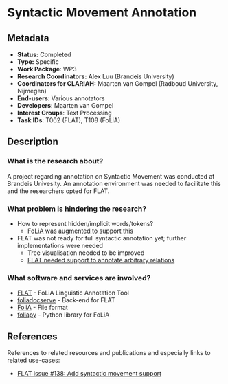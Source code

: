 # Syntactic Movement Annotation

## Metadata

* **Status:** Completed
* **Type:** Specific
* **Work Package**: WP3
* **Research Coordinators:** Alex Luu (Brandeis University)
* **Coordinators for CLARIAH:**  Maarten van Gompel (Radboud University, Nijmegen)
* **End-users**: Various annotators
* **Developers**: Maarten van Gompel
* **Interest Groups**: Text Processing
* **Task IDs**: T062 (FLAT), T108 (FoLiA)

## Description

### What is the research about?

A project regarding annotation on Syntactic Movement was conducted at Brandeis Univesity. An annotation environment was
needed to facilitate this and the researchers opted for FLAT.

### What problem is hindering the research?

* How to represent hidden/implicit words/tokens?
    * [FoLiA was augmented to support this](https://github.com/proycon/flat/issues/141)
* FLAT was not ready for full syntactic annotation yet; further implementations were needed
    * Tree visualisation needed to be improved
    * [FLAT needed support to annotate arbitrary relations](https://github.com/proycon/flat/issues/84)

### What software and services are involved?

* [FLAT](https://github.com/proycon/flat) - FoLiA Linguistic Annotation Tool
* [foliadocserve](https://github.com/proycon/foliadocserve) - Back-end for FLAT
* [FoliA](https://github.com/proycon/folia) - File format
* [foliapy](https://github.com/proycon/foliapy) - Python library for FoLiA

## References

References to related resources and publications and especially links to related use-cases:

* [FLAT issue #138: Add syntactic movement support](https://github.com/proycon/flat/issues/138)
